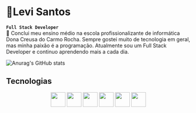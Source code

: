 # 👾Levi Santos
**`Full Stack Developer`**
<br>
🔭 Conclui meu ensino médio na escola profissionalizante de informática Dona Creusa do Carmo Rocha. Sempre gostei muito de tecnologia em geral, mas minha paixão é a programação. Atualmente sou um Full Stack Developer e continuo aprendendo mais a cada dia.

![Anurag's GitHub stats](https://github-readme-stats.vercel.app/api?username=LeviSantos000&show_icons=true&theme=tokyonight)
<!-- <img width="200" height="200" src="https://cdn.discordapp.com/attachments/745592795229716532/1370424529037426782/IMG_9302.gif?ex=681f72cc&is=681e214c&hm=26e6b630ffa9892ee70cb03622b1dda1aa47d1624a0314e06e9aac842a3276f6&"> -->
<!-- [![Top Langs](https://github-readme-stats.vercel.app/api/top-langs/?username=LeviSantos000&layout=donut)](https://github.com/anuraghazra/github-readme-stats) -->

## Tecnologias
<div align="center">
  <img height="40" width="40" src="https://cdn.jsdelivr.net/gh/devicons/devicon@latest/icons/html5/html5-original.svg" />
  <img height="40" width="40" src="https://cdn.jsdelivr.net/gh/devicons/devicon@latest/icons/css3/css3-original.svg" />
  <img height="40" width="40" src="https://cdn.jsdelivr.net/gh/devicons/devicon@latest/icons/javascript/javascript-original.svg" />
  <img height="40" width="40" src="https://cdn.jsdelivr.net/gh/devicons/devicon@latest/icons/java/java-original.svg" />
  <img height="40" width="40" src="https://cdn.jsdelivr.net/gh/devicons/devicon@latest/icons/react/react-original.svg" />
  <img height="40" width="40" src="https://cdn.jsdelivr.net/gh/devicons/devicon@latest/icons/git/git-original.svg" />
</div>
